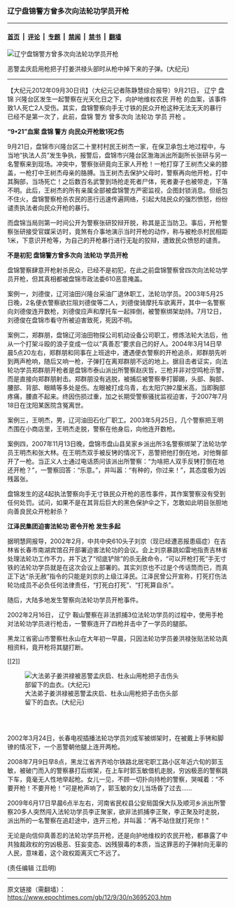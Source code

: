 ### 辽宁盘锦警方曾多次向法轮功学员开枪

---

#### [首页](../../../..?n3695203) &nbsp;|&nbsp; [评论](../../../../../epoch-comment?n3695203) &nbsp;|&nbsp; [专题](../../../../../epoch-special?n3695203) &nbsp;|&nbsp; [禁闻](../../../../../epoch-news?n3695203) &nbsp;|&nbsp; [禁书](../../../../../books?n3695203) &nbsp;|&nbsp; [翻墙](https://github.com/gfw-breaker/nogfw/blob/master/README.md?n3695203)


<div><img alt="辽宁盘锦警方曾多次向法轮功学员开枪" class="attachment-djy_600_400 size-djy_600_400 wp-post-image" src="https://i.epochtimes.com/assets/uploads/2012/09/1209301102162368-600x400.jpg"/>
<div class="caption">
 <p>
  恶警孟庆启用枪把子打姜洪禄头部时从枪中掉下来的子弹。(大纪元)
 </p>
</div></div><hr/><div class="post_content" id="artbody" itemprop="articleBody">
 <!-- article content begin -->
 <p>
  【大纪元2012年09月30日讯】（大纪元记者陈静慧综合报导）9月21日，
  <ok href="https://www.epochtimes.com/gb/tag/%E8%BE%BD%E5%AE%81.html">
   辽宁
  </ok>
  <ok href="https://www.epochtimes.com/gb/tag/%E7%9B%98%E9%94%A6.html">
   盘锦
  </ok>
  兴隆台区发生一起警察在光天化日之下，向护地维权农民
  <ok href="https://www.epochtimes.com/gb/tag/%E5%BC%80%E6%9E%AA.html">
   开枪
  </ok>
  的血案，该事件致1人死亡2人受伤。其实，盘锦警察向手无寸铁的民众开枪这种无法无天的暴行已经不是第一次了，此前，盘锦
  <ok href="https://www.epochtimes.com/gb/tag/%E8%AD%A6%E6%96%B9.html">
   警方
  </ok>
  曾多次向
  <ok href="https://www.epochtimes.com/gb/tag/%E6%B3%95%E8%BD%AE%E5%8A%9F.html">
   法轮功
  </ok>
  学员
  <ok href="https://www.epochtimes.com/gb/tag/%E5%BC%80%E6%9E%AA.html">
   开枪
  </ok>
  。
 </p>
 <p>
  <b>
   “9•21”血案
   <ok href="https://www.epochtimes.com/gb/tag/%E7%9B%98%E9%94%A6.html">
    盘锦
   </ok>
   <ok href="https://www.epochtimes.com/gb/tag/%E8%AD%A6%E6%96%B9.html">
    警方
   </ok>
   向民众开枪致1死2伤
  </b>
 </p>
 <p>
  9月21日，盘锦市兴隆台区二十里村村民王树杰一家，在保卫承包土地过程中，与当地“执法人员”发生争执，报警后，盘锦市兴隆台区渤海派出所副所长张研与另一名警察来到现场。冲突中，警察张研竟向王家人开枪！一枪打穿了王树杰父亲的膝盖，一枪打中王树杰母亲的胳膊。当王树杰去保护父母时，警察再向他开枪，打中其胸部，当场死亡！之后数百名武警到场抢走死者尸体，死者妻子也被带走，下落不明。此后，王树杰的所有亲属全部被盘锦警方严密监视，企图封锁消息。但纸包不住火，盘锦警察枪杀农民的恶行迅速传遍网络，引起大陆民众的强烈愤怒，纷纷谴责执法者向民众开枪的暴行。
 </p>
 <p>
  而盘锦当局则第一时间公开为警察张研狡辩开脱，称其是正当防卫。事后，开枪警察张研接受官媒采访时，竟煞有介事地演示当时开枪的动作，称与被枪杀村民相距1米，下意识开枪等，为自己的开枪暴行进行无耻的狡辩，遭致民众愤怒的谴责。
 </p>
 <p>
  <b>
   不是初犯 盘锦警方曾多次向
   <ok href="https://www.epochtimes.com/gb/tag/%E6%B3%95%E8%BD%AE%E5%8A%9F.html">
    法轮功
   </ok>
   学员开枪
  </b>
 </p>
 <p>
  盘锦警察肆意开枪射杀民众，已经不是初犯，在此之前盘锦警察曾四次向法轮功学员开枪，但其真相都被盘锦市政法委610恶意掩盖。
 </p>
 <p>
  案例一，刘德俊，辽河油田兴隆台采油厂退休职工，法轮功学员。2003年5月25日晚，2名便衣警察欲拦阻刘德俊等二人，刘德俊骑摩托车欲离开，其中一名警察向刘德俊连开数枪，刘德俊应声和摩托车一起摔倒，被警察绑架劫持。7月12日，刘德俊在盘锦市看守所被迫害致死，死因不明。
 </p>
 <p>
  案例二，郑群朋，盘锦辽河油田物探公司机动设备公司职工，修炼法轮大法后，他从一个打架斗殴的浪子变成一位以“真善忍”要求自己的好人。2004年3月14日早晨5点20左右，郑群朋和同事在上班途中，遭遇便衣警察的开枪追杀，郑群朋先听到两声枪响，随后又响一枪，子弹打在离郑群朋不远的地上。据目击者证实，向法轮功学员郑群朋开枪者是盘锦市泰山派出所警察赵庆哲，三枪并非对空鸣枪示警，而是直接向郑群朋射击。郑群朋没有逃脱，被捕后被警察拳打脚踢，头部、胸部、腰部、背部、眼睛等多处是伤。左眼被打成乌青，右太阳穴肿2厘米高，当即胸部疼痛，腰直不起来。终因伤损过重，加之长期受警察骚扰监视迫害，于2007年7月18日在沈阳某医院含冤离世。
 </p>
 <p>
  案例三，王明杰，男，辽河油田石化厂职工。2003年5月25日，几个警察把王明杰围在小商店里，王明杰走脱，警察在他身后，向他连开数枪。
 </p>
 <p>
  案例四，2007年11月13日晚，盘锦市盘山县吴家乡派出所3名警察绑架了法轮功学员王明杰和张大林。在王明杰双手被反铐的情况下，恶警把他打倒在地，对他臀部开了一枪。当正义人士通过电话质问该派出所警察：“为啥把人双手反铐打倒在地还开枪？”，一警察回答：“乐意。”，并叫嚣：“有种的，你过来！”，其态度极为凶残嚣张。
 </p>
 <p>
  盘锦发生的这4起执法警察向手无寸铁民众开枪的恶性事件，其作案警察没有受到任何处罚。试问，如果不是在其背后巨大的黑色保护伞之下，怎敢如此明目张胆地向善良民众开枪射杀？
 </p>
 <p>
  <b>
   江泽民集团迫害法轮功 密令开枪 发生多起
  </b>
 </p>
 <p>
  据明慧网报导，2002年2月，中共中央610头子刘京（现已经遭恶报患癌症）在吉林省长春市南湖宾馆召开部署迫害法轮功的会议。会上刘京暴跳如雷地指责吉林省处理法轮功工作不力，并下达了“彻底铲除”的杀无赦命令，“可以开枪打死”手无寸铁的法轮功学员就是在这次会议上部署的。其实刘京也不过是个传话筒而已，而真正下达“杀无赦”指令的只能是刘京的上级江泽民。江泽民曾公开宣称，打死打伤法轮功成员不必负任何法律责任，“打死白打死”、“打死算自杀”。
 </p>
 <p>
  随后，大陆多地发生警察向法轮功学员开枪事件。
 </p>
 <p>
  2002年2月16日，
  <ok href="https://www.epochtimes.com/gb/tag/%E8%BE%BD%E5%AE%81.html">
   辽宁
  </ok>
  鞍山警察在非法抓捕3位法轮功学员的过程中，使用手枪对法轮功学员进行枪击，一警察连开了四枪并击中了一学员的腿部。
 </p>
 <p>
  黑龙江省密山市警察杜永山在大年初一早晨，只因法轮功学员姜洪禄张贴法轮功真相资料，竟开枪将其腿打断。
 </p>
 <p>
  [[2]]
  <br/>
  <figure aria-describedby="caption-attachment-6635928" class="wp-caption aligncenter" id="attachment_6635928" style="width: 360px">
   <ok href=" https://i.epochtimes.com/assets/uploads/2012/09/1209301104062368.jpg" rel="noreferrer noopener" target="_blank">
    <img alt="大法弟子姜洪禄被恶警孟庆启、杜永山用枪把子击伤头部留下的血衣。(大纪元)" class="size-large wp-image-6635928" src="https://i.epochtimes.com/assets/uploads/2012/09/1209301104062368.jpg" title="大法弟子姜洪禄被恶警孟庆启、杜永山用枪把子击伤头部留下的血衣。(大纪元)"/>
   </ok>
   <br/><figcaption class="wp-caption-text" id="caption-attachment-6635928">
    大法弟子姜洪禄被恶警孟庆启、杜永山用枪把子击伤头部留下的血衣。(大纪元)
   </figcaption><br/>
  </figure><br/>
 </p>
 <p>
  2002年3月24日，长春电视插播法轮功学员刘成军被绑架时，在被戴上手铐和脚镣的情况下，一个恶警朝他腿上连开两枪。
 </p>
 <p>
  2008年7月9日早8点，黑龙江省齐齐哈尔铁路北居宅职工路小区年近六旬的郭玉敏，被破门而入的警察暴打后绑架，在上车时郭玉敏借机走脱，穷凶极恶的警察跳下车，竟毫无人性地举起枪。女儿一见，不顾一切扑向持枪的警察，哭喊着：“不要开枪！不要开枪！”可是枪声响了，郭玉敏的女儿当场昏了过去……
 </p>
 <p>
  2009年6月17日早晨6点半左右，河南省民权县公安局国保大队及顺河乡派出所警察20多人突然闯入法轮功学员李正聚家，欲非法抓捕李正聚，李正聚及时走脱，派出所的一名警察在追赶途中，连开三枪，并叫嚣：“再不站住就打死你！”
 </p>
 <p>
  无论是向信仰真善忍的法轮功学员开枪，还是向护地维权的农民开枪，都暴露了中共独裁政权的穷凶极恶、狂妄变态、凶残狠毒的本质，当这罪恶的子弹射向无辜的人民，意味着，这个政权距离灭亡不远了。
 </p>
 <p>
  (责任编辑 江启明)
 </p>
 <!-- article content end -->
 <div id="below_article_ad">
 </div>
</div>


---

原文链接（需翻墙）：https://www.epochtimes.com/gb/12/9/30/n3695203.htm